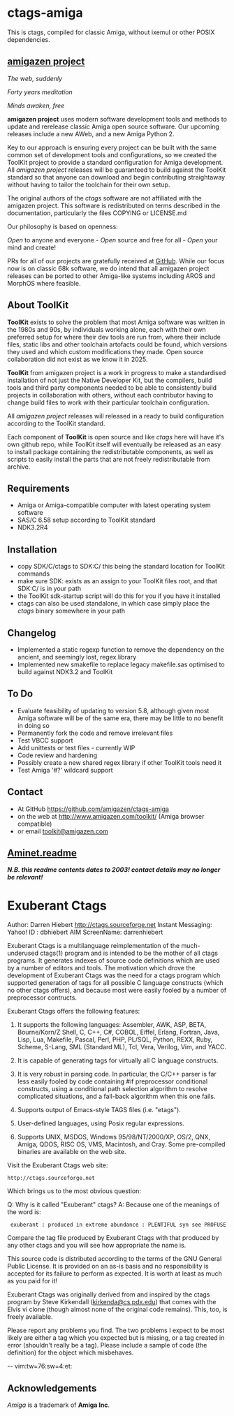 # ctags-amiga

This is ctags, compiled for classic Amiga, without ixemul or other POSIX dependencies.

## [amigazen project](http://www.amigazen.com)

*The web, suddenly*

*Forty years meditation*

*Minds awaken, free*

**amigazen project** uses modern software development tools and methods to update and rerelease classic Amiga open source software. Our upcoming releases include a new AWeb, and a new Amiga Python 2.

Key to our approach is ensuring every project can be built with the same common set of development tools and configurations, so we created the ToolKit project to provide a standard configuration for Amiga development. All *amigazen project* releases will be guaranteed to build against the ToolKit standard so that anyone can download and begin contributing straightaway without having to tailor the toolchain for their own setup.

The original authors of the *ctags* software are not affiliated with the amigazen project. This software is redistributed on terms described in the documentation, particularly the files COPYING or LICENSE.md

Our philosophy is based on openness:

*Open* to anyone and everyone	- *Open* source and free for all	- *Open* your mind and create!

PRs for all of our projects are gratefully received at [GitHub](https://github.com/amigazen/). While our focus now is on classic 68k software, we do intend that all amigazen project releases can be ported to other Amiga-like systems including AROS and MorphOS where feasible.

## About ToolKit

**ToolKit** exists to solve the problem that most Amiga software was written in the 1980s and 90s, by individuals working alone, each with their own preferred setup for where their dev tools are run from, where their include files, static libs and other toolchain artofacts could be found, which versions they used and which custom modifications they made. Open source collaboration did not exist as we know it in 2025. 

**ToolKit** from amigazen project is a work in progress to make a standardised installation of not just the Native Developer Kit, but the compilers, build tools and third party components needed to be able to consistently build projects in collaboration with others, without each contributor having to change build files to work with their particular toolchain configuration. 

All *amigazen project* releases will released in a ready to build configuration according to the ToolKit standard.

Each component of **ToolKit** is open source and like *ctags* here will have it's own github repo, while ToolKit itself will eventually be released as an easy to install package containing the redistributable components, as well as scripts to easily install the parts that are not freely redistributable from archive.

## Requirements

- Amiga or Amiga-compatible computer with latest operating system software
- SAS/C 6.58 setup according to ToolKit standard
- NDK3.2R4

## Installation

- copy SDK/C/ctags to SDK:C/ this being the standard location for ToolKit commands
- make sure SDK: exists as an assign to your ToolKit files root, and that SDK:C/ is in your path
- the ToolKit sdk-startup script will do this for you if you have it installed
- ctags can also be used standalone, in which case simply place the *ctags* binary somewhere in your path

## Changelog

- Implemented a static regexp function to remove the dependency on the ancient, and seemingly lost, regex.library
- Implemented new smakefile to replace legacy makefile.sas optimised to build against NDK3.2 and ToolKit

## To Do

- Evaluate feasibility of updating to version 5.8, although given most Amiga software will be of the same era, there may be little to no benefit in doing so
- Permanently fork the code and remove irrelevant files
- Test VBCC support
- Add unittests or test files - currently WIP
- Code review and hardening
- Possibly create a new shared regex library if other ToolKit tools need it
- Test Amiga '#?' wildcard support 

## Contact 

- At GitHub https://github.com/amigazen/ctags-amiga
- on the web at http://www.amigazen.com/toolkit/ (Amiga browser compatible)
- or email toolkit@amigazen.com

## [Aminet.readme](https://www.aminet.net/package/dev/c/ctags)

***N.B. this readme contents dates to 2003! contact details may no longer be relevant!***

Exuberant Ctags
===============
Author: Darren Hiebert <dhiebert at users.sourceforge.net>
        http://ctags.sourceforge.net
        Instant Messaging:
          Yahoo! ID     : dbhiebert
          AIM ScreenName: darrenhiebert

Exuberant Ctags is a multilanguage reimplementation of the much-underused
ctags(1) program and is intended to be the mother of all ctags programs. It
generates indexes of source code definitions which are used by a number of
editors and tools. The motivation which drove the development of Exuberant
Ctags was the need for a ctags program which supported generation of tags
for all possible C language constructs (which no other ctags offers), and
because most were easily fooled by a number of preprocessor contructs.


Exuberant Ctags offers the following features:

1.  It supports the following languages: Assembler, AWK, ASP, BETA,
    Bourne/Korn/Z Shell, C, C++, C#, COBOL, Eiffel, Erlang, Fortran, Java, Lisp,
    Lua, Makefile, Pascal, Perl, PHP, PL/SQL, Python, REXX, Ruby, Scheme,
    S-Lang, SML (Standard ML), Tcl, Vera, Verilog, Vim, and YACC.

2.  It is capable of generating tags for virtually all C language constructs.

3.  It is very robust in parsing code. In particular, the C/C++ parser is
    far less easily fooled by code containing #if preprocessor conditional
    constructs, using a conditional path selection algorithm to resolve
    complicated situations, and a fall-back algorithm when this one fails.

4.  Supports output of Emacs-style TAGS files (i.e. "etags").

5.  User-defined languages, using Posix regular expressions.

6.  Supports UNIX, MSDOS, Windows 95/98/NT/2000/XP, OS/2, QNX, Amiga, QDOS,
    RISC OS, VMS, Macintosh, and Cray. Some pre-compiled binaries are
    available on the web site.


Visit the Exuberant Ctags web site:

    http://ctags.sourceforge.net


Which brings us to the most obvious question:

  Q: Why is it called "Exuberant" ctags?
  A: Because one of the meanings of the word is:

     exuberant : produced in extreme abundance : PLENTIFUL syn see PROFUSE

Compare the tag file produced by Exuberant Ctags with that produced by any
other ctags and you will see how appropriate the name is.


This source code is distributed according to the terms of the GNU General
Public License. It is provided on an as-is basis and no responsibility is
accepted for its failure to perform as expected. It is worth at least as
much as you paid for it!

Exuberant Ctags was originally derived from and inspired by the ctags
program by Steve Kirkendall (kirkenda@cs.pdx.edu) that comes with the Elvis
vi clone (though almost none of the original code remains). This, too, is
freely available.

Please report any problems you find. The two problems I expect to be most
likely are either a tag which you expected but is missing, or a tag created
in error (shouldn't really be a tag). Please include a sample of code (the
definition) for the object which misbehaves.

--
vim:tw=76:sw=4:et:

## Acknowledgements

*Amiga* is a trademark of **Amiga Inc**. 